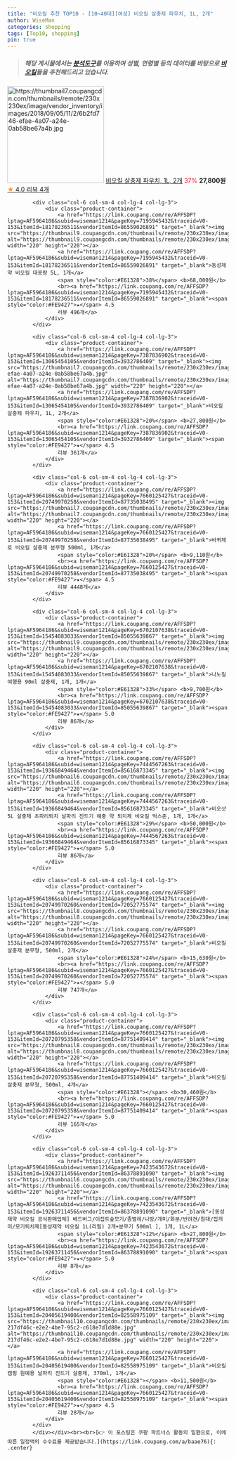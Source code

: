 ```yaml
---
title: "비오킬 추천 TOP10 - [10~40대][여성] 비오킬 살충제 파우치, 1L, 2개"
author: WiseMan
categories: shopping
tags: [Top10, shopping]
pin: true
---
```


> ##### 해당 게시물에서는 [**분석도구**](https://itemscout.io/)를 이용하여 **성별**, **연령별** 등의 데이터를 바탕으로 [**비오킬**](https://link.coupang.com/a/baae76)들을 추천해드리고 있습니다.
<div class="container"><div class="row">
            <div class="col-6 col-sm-4 col-lg-4 col-lg-3">
                <div class="product-container">
                    <a href="https://link.coupang.com/re/AFFSDP?lptag=AF5964186&subid=wiseman1214&pageKey=7387836902&traceid=V0-153&itemId=13065454105&vendorItemId=3932786409" target="_blank"><img src="https://thumbnail7.coupangcdn.com/thumbnails/remote/230x230ex/image/vendor_inventory/images/2018/09/05/11/2/6b2fd746-efae-4a07-a24e-0ab58be67a4b.jpg" alt="https://thumbnail7.coupangcdn.com/thumbnails/remote/230x230ex/image/vendor_inventory/images/2018/09/05/11/2/6b2fd746-efae-4a07-a24e-0ab58be67a4b.jpg" width="220" height="220"></a>
                    <a href="https://link.coupang.com/re/AFFSDP?lptag=AF5964186&subid=wiseman1214&pageKey=7387836902&traceid=V0-153&itemId=13065454105&vendorItemId=3932786409" target="_blank">비오킬 살충제 파우치, 1L, 2개</a>
                    <span style="color:#E61328">37%</span> <b>27,800원</b>
                    <br><a href="https://link.coupang.com/re/AFFSDP?lptag=AF5964186&subid=wiseman1214&pageKey=7387836902&traceid=V0-153&itemId=13065454105&vendorItemId=3932786409" target="_blank"><span style="color:#FE9427">★</span> 4.0
                    리뷰 4개</a>
                </div>
            </div>
            
            <div class="col-6 col-sm-4 col-lg-4 col-lg-3">
                <div class="product-container">
                    <a href="https://link.coupang.com/re/AFFSDP?lptag=AF5964186&subid=wiseman1214&pageKey=7195945432&traceid=V0-153&itemId=18178236511&vendorItemId=86559026891" target="_blank"><img src="https://thumbnail9.coupangcdn.com/thumbnails/remote/230x230ex/image/vendor_inventory/6d6c/49b029518f2a259e819be27e7ca071df0d7c64ccd8dac91557a3b106f85e.jpg" alt="https://thumbnail9.coupangcdn.com/thumbnails/remote/230x230ex/image/vendor_inventory/6d6c/49b029518f2a259e819be27e7ca071df0d7c64ccd8dac91557a3b106f85e.jpg" width="220" height="220"></a>
                    <a href="https://link.coupang.com/re/AFFSDP?lptag=AF5964186&subid=wiseman1214&pageKey=7195945432&traceid=V0-153&itemId=18178236511&vendorItemId=86559026891" target="_blank">동성제약 비오킬 대용량 5L, 1개</a>
                    <span style="color:#E61328">38%</span> <b>68,000원</b>
                    <br><a href="https://link.coupang.com/re/AFFSDP?lptag=AF5964186&subid=wiseman1214&pageKey=7195945432&traceid=V0-153&itemId=18178236511&vendorItemId=86559026891" target="_blank"><span style="color:#FE9427">★</span> 4.5
                    리뷰 496개</a>
                </div>
            </div>
            
            <div class="col-6 col-sm-4 col-lg-4 col-lg-3">
                <div class="product-container">
                    <a href="https://link.coupang.com/re/AFFSDP?lptag=AF5964186&subid=wiseman1214&pageKey=7387836902&traceid=V0-153&itemId=13065454105&vendorItemId=3932786409" target="_blank"><img src="https://thumbnail7.coupangcdn.com/thumbnails/remote/230x230ex/image/vendor_inventory/images/2018/09/05/11/2/6b2fd746-efae-4a07-a24e-0ab58be67a4b.jpg" alt="https://thumbnail7.coupangcdn.com/thumbnails/remote/230x230ex/image/vendor_inventory/images/2018/09/05/11/2/6b2fd746-efae-4a07-a24e-0ab58be67a4b.jpg" width="220" height="220"></a>
                    <a href="https://link.coupang.com/re/AFFSDP?lptag=AF5964186&subid=wiseman1214&pageKey=7387836902&traceid=V0-153&itemId=13065454105&vendorItemId=3932786409" target="_blank">비오킬 살충제 파우치, 1L, 2개</a>
                    <span style="color:#E61328">20%</span> <b>27,800원</b>
                    <br><a href="https://link.coupang.com/re/AFFSDP?lptag=AF5964186&subid=wiseman1214&pageKey=7387836902&traceid=V0-153&itemId=13065454105&vendorItemId=3932786409" target="_blank"><span style="color:#FE9427">★</span> 4.5
                    리뷰 361개</a>
                </div>
            </div>
            
            <div class="col-6 col-sm-4 col-lg-4 col-lg-3">
                <div class="product-container">
                    <a href="https://link.coupang.com/re/AFFSDP?lptag=AF5964186&subid=wiseman1214&pageKey=7660125427&traceid=V0-153&itemId=20749970258&vendorItemId=87735038495" target="_blank"><img src="https://thumbnail7.coupangcdn.com/thumbnails/remote/230x230ex/image/vendor_inventory/02c5/c9f8120545ddeb6a3d6d1eda43b485a3f4802cfe0478ea23dc3f6f115c5b.jpg" alt="https://thumbnail7.coupangcdn.com/thumbnails/remote/230x230ex/image/vendor_inventory/02c5/c9f8120545ddeb6a3d6d1eda43b485a3f4802cfe0478ea23dc3f6f115c5b.jpg" width="220" height="220"></a>
                    <a href="https://link.coupang.com/re/AFFSDP?lptag=AF5964186&subid=wiseman1214&pageKey=7660125427&traceid=V0-153&itemId=20749970258&vendorItemId=87735038495" target="_blank">바퀴제로 비오킬 살충제 분무형 500ml, 1개</a>
                    <span style="color:#E61328">20%</span> <b>9,110원</b>
                    <br><a href="https://link.coupang.com/re/AFFSDP?lptag=AF5964186&subid=wiseman1214&pageKey=7660125427&traceid=V0-153&itemId=20749970258&vendorItemId=87735038495" target="_blank"><span style="color:#FE9427">★</span> 4.5
                    리뷰 4448개</a>
                </div>
            </div>
            
            <div class="col-6 col-sm-4 col-lg-4 col-lg-3">
                <div class="product-container">
                    <a href="https://link.coupang.com/re/AFFSDP?lptag=AF5964186&subid=wiseman1214&pageKey=6702107638&traceid=V0-153&itemId=15454083033&vendorItemId=85055639867" target="_blank"><img src="https://thumbnail9.coupangcdn.com/thumbnails/remote/230x230ex/image/vendor_inventory/8432/c07286b0a8f5941b2b90d4ae6fdd0b7b0c90a1100a01c5a4f1b1268606f5.png" alt="https://thumbnail9.coupangcdn.com/thumbnails/remote/230x230ex/image/vendor_inventory/8432/c07286b0a8f5941b2b90d4ae6fdd0b7b0c90a1100a01c5a4f1b1268606f5.png" width="220" height="220"></a>
                    <a href="https://link.coupang.com/re/AFFSDP?lptag=AF5964186&subid=wiseman1214&pageKey=6702107638&traceid=V0-153&itemId=15454083033&vendorItemId=85055639867" target="_blank">나노킬 여행용 90ml 살충제, 1개, 1개</a>
                    <span style="color:#E61328">33%</span> <b>9,700원</b>
                    <br><a href="https://link.coupang.com/re/AFFSDP?lptag=AF5964186&subid=wiseman1214&pageKey=6702107638&traceid=V0-153&itemId=15454083033&vendorItemId=85055639867" target="_blank"><span style="color:#FE9427">★</span> 5.0
                    리뷰 86개</a>
                </div>
            </div>
            
            <div class="col-6 col-sm-4 col-lg-4 col-lg-3">
                <div class="product-container">
                    <a href="https://link.coupang.com/re/AFFSDP?lptag=AF5964186&subid=wiseman1214&pageKey=7444567263&traceid=V0-153&itemId=19366849464&vendorItemId=85616873345" target="_blank"><img src="https://thumbnail6.coupangcdn.com/thumbnails/remote/230x230ex/image/vendor_inventory/024f/4f7e35fd9d5e10812457e8169ffb872f0b30d333fe03edccf1010f6901c7.jpg" alt="https://thumbnail6.coupangcdn.com/thumbnails/remote/230x230ex/image/vendor_inventory/024f/4f7e35fd9d5e10812457e8169ffb872f0b30d333fe03edccf1010f6901c7.jpg" width="220" height="220"></a>
                    <a href="https://link.coupang.com/re/AFFSDP?lptag=AF5964186&subid=wiseman1214&pageKey=7444567263&traceid=V0-153&itemId=19366849464&vendorItemId=85616873345" target="_blank">비오샷 5L 살충제 초파리퇴치 날파리 진드기 해충 약 퇴치제 비오킬 벅스존, 1개, 1개</a>
                    <span style="color:#E61328">29%</span> <b>50,000원</b>
                    <br><a href="https://link.coupang.com/re/AFFSDP?lptag=AF5964186&subid=wiseman1214&pageKey=7444567263&traceid=V0-153&itemId=19366849464&vendorItemId=85616873345" target="_blank"><span style="color:#FE9427">★</span> 5.0
                    리뷰 86개</a>
                </div>
            </div>
            
            <div class="col-6 col-sm-4 col-lg-4 col-lg-3">
                <div class="product-container">
                    <a href="https://link.coupang.com/re/AFFSDP?lptag=AF5964186&subid=wiseman1214&pageKey=7660125427&traceid=V0-153&itemId=20749970260&vendorItemId=72052775574" target="_blank"><img src="https://thumbnail8.coupangcdn.com/thumbnails/remote/230x230ex/image/vendor_inventory/ff34/7cca1f680f9fcf9143ab0b2d2915800fd3ce4a3ed838d6f08d503cd5aea3.jpg" alt="https://thumbnail8.coupangcdn.com/thumbnails/remote/230x230ex/image/vendor_inventory/ff34/7cca1f680f9fcf9143ab0b2d2915800fd3ce4a3ed838d6f08d503cd5aea3.jpg" width="220" height="220"></a>
                    <a href="https://link.coupang.com/re/AFFSDP?lptag=AF5964186&subid=wiseman1214&pageKey=7660125427&traceid=V0-153&itemId=20749970260&vendorItemId=72052775574" target="_blank">비오킬 살충제 분무형, 500ml, 2개</a>
                    <span style="color:#E61328">24%</span> <b>15,630원</b>
                    <br><a href="https://link.coupang.com/re/AFFSDP?lptag=AF5964186&subid=wiseman1214&pageKey=7660125427&traceid=V0-153&itemId=20749970260&vendorItemId=72052775574" target="_blank"><span style="color:#FE9427">★</span> 5.0
                    리뷰 747개</a>
                </div>
            </div>
            
            <div class="col-6 col-sm-4 col-lg-4 col-lg-3">
                <div class="product-container">
                    <a href="https://link.coupang.com/re/AFFSDP?lptag=AF5964186&subid=wiseman1214&pageKey=7660125427&traceid=V0-153&itemId=20720795358&vendorItemId=87751409414" target="_blank"><img src="https://thumbnail8.coupangcdn.com/thumbnails/remote/230x230ex/image/vendor_inventory/61ef/1efce7e347a65a7b43f1ad5056c3d568cad59925f3657c5040cc69563d8b.jpg" alt="https://thumbnail8.coupangcdn.com/thumbnails/remote/230x230ex/image/vendor_inventory/61ef/1efce7e347a65a7b43f1ad5056c3d568cad59925f3657c5040cc69563d8b.jpg" width="220" height="220"></a>
                    <a href="https://link.coupang.com/re/AFFSDP?lptag=AF5964186&subid=wiseman1214&pageKey=7660125427&traceid=V0-153&itemId=20720795358&vendorItemId=87751409414" target="_blank">비오킬 살충제 분무형, 500ml, 4개</a>
                    <span style="color:#E61328"></span> <b>30,460원</b>
                    <br><a href="https://link.coupang.com/re/AFFSDP?lptag=AF5964186&subid=wiseman1214&pageKey=7660125427&traceid=V0-153&itemId=20720795358&vendorItemId=87751409414" target="_blank"><span style="color:#FE9427">★</span> 5.0
                    리뷰 165개</a>
                </div>
            </div>
            
            <div class="col-6 col-sm-4 col-lg-4 col-lg-3">
                <div class="product-container">
                    <a href="https://link.coupang.com/re/AFFSDP?lptag=AF5964186&subid=wiseman1214&pageKey=7423543672&traceid=V0-153&itemId=19263711456&vendorItemId=86378891090" target="_blank"><img src="https://thumbnail6.coupangcdn.com/thumbnails/remote/230x230ex/image/vendor_inventory/9511/2c52fe3f0932ce21f1997758c4d683ab5edc49ccc8117414796ed6ddcbe0.jpg" alt="https://thumbnail6.coupangcdn.com/thumbnails/remote/230x230ex/image/vendor_inventory/9511/2c52fe3f0932ce21f1997758c4d683ab5edc49ccc8117414796ed6ddcbe0.jpg" width="220" height="220"></a>
                    <a href="https://link.coupang.com/re/AFFSDP?lptag=AF5964186&subid=wiseman1214&pageKey=7423543672&traceid=V0-153&itemId=19263711456&vendorItemId=86378891090" target="_blank">[동성제약 비오킬 공식판매업체] 베드버그/이집트숲모기/좀벌레/나방/개미/화분/반려견/침대/집개미/모기퇴치제[동성제약 비오킬 1L(리필) 2개+분무기 500ml ], 1개, 1L</a>
                    <span style="color:#E61328">12%</span> <b>27,800원</b>
                    <br><a href="https://link.coupang.com/re/AFFSDP?lptag=AF5964186&subid=wiseman1214&pageKey=7423543672&traceid=V0-153&itemId=19263711456&vendorItemId=86378891090" target="_blank"><span style="color:#FE9427">★</span> 5.0
                    리뷰 8개</a>
                </div>
            </div>
            
            <div class="col-6 col-sm-4 col-lg-4 col-lg-3">
                <div class="product-container">
                    <a href="https://link.coupang.com/re/AFFSDP?lptag=AF5964186&subid=wiseman1214&pageKey=7660125427&traceid=V0-153&itemId=20405619400&vendorItemId=82558975109" target="_blank"><img src="https://thumbnail10.coupangcdn.com/thumbnails/remote/230x230ex/image/retail/images/1201828499162986-217df46c-e2e2-4be7-95c2-c618e7d1d88e.jpg" alt="https://thumbnail10.coupangcdn.com/thumbnails/remote/230x230ex/image/retail/images/1201828499162986-217df46c-e2e2-4be7-95c2-c618e7d1d88e.jpg" width="220" height="220"></a>
                    <a href="https://link.coupang.com/re/AFFSDP?lptag=AF5964186&subid=wiseman1214&pageKey=7660125427&traceid=V0-153&itemId=20405619400&vendorItemId=82558975109" target="_blank">비오킬 캠핑 원예용 날파리 진드기 살충제, 370ml, 1개</a>
                    <span style="color:#E61328"></span> <b>11,500원</b>
                    <br><a href="https://link.coupang.com/re/AFFSDP?lptag=AF5964186&subid=wiseman1214&pageKey=7660125427&traceid=V0-153&itemId=20405619400&vendorItemId=82558975109" target="_blank"><span style="color:#FE9427">★</span> 4.5
                    리뷰 28개</a>
                </div>
            </div>
            </div></div><br><br>[👉 이 포스팅은 쿠팡 파트너스 활동의 일환으로, 이에 따른 일정액의 수수료를 제공받습니다.](https://link.coupang.com/a/baae76){: .center}